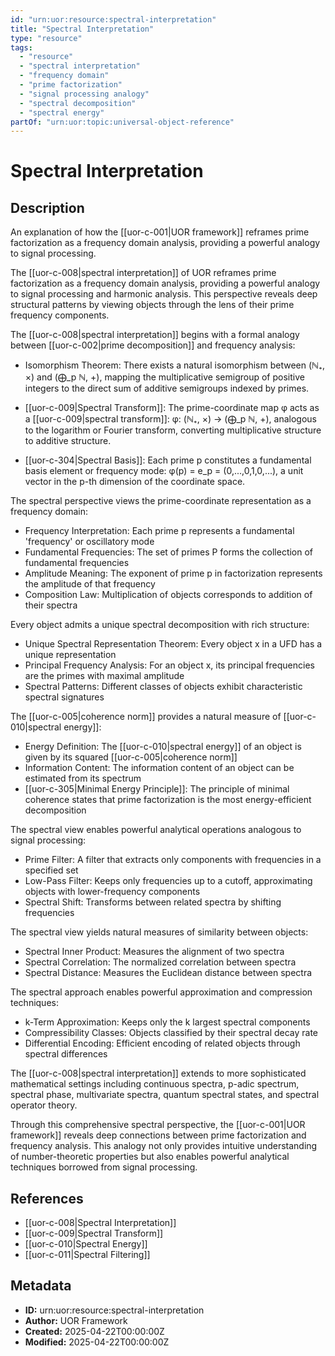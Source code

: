 ```yaml
---
id: "urn:uor:resource:spectral-interpretation"
title: "Spectral Interpretation"
type: "resource"
tags:
  - "resource"
  - "spectral interpretation"
  - "frequency domain"
  - "prime factorization"
  - "signal processing analogy"
  - "spectral decomposition"
  - "spectral energy"
partOf: "urn:uor:topic:universal-object-reference"
---
```


# Spectral Interpretation

## Description

An explanation of how the [[uor-c-001|UOR framework]] reframes prime factorization as a frequency domain analysis, providing a powerful analogy to signal processing.

The [[uor-c-008|spectral interpretation]] of UOR reframes prime factorization as a frequency domain analysis, providing a powerful analogy to signal processing and harmonic analysis. This perspective reveals deep structural patterns by viewing objects through the lens of their prime frequency components.

The [[uor-c-008|spectral interpretation]] begins with a formal analogy between [[uor-c-002|prime decomposition]] and frequency analysis:

- Isomorphism Theorem: There exists a natural isomorphism between (ℕ₊, ×) and (⨁_p ℕ, +), mapping the multiplicative semigroup of positive integers to the direct sum of additive semigroups indexed by primes.

- [[uor-c-009|Spectral Transform]]: The prime-coordinate map φ acts as a [[uor-c-009|spectral transform]]: φ: (ℕ₊, ×) → (⨁_p ℕ, +), analogous to the logarithm or Fourier transform, converting multiplicative structure to additive structure.

- [[uor-c-304|Spectral Basis]]: Each prime p constitutes a fundamental basis element or frequency mode: φ(p) = e_p = (0,...,0,1,0,...), a unit vector in the p-th dimension of the coordinate space.

The spectral perspective views the prime-coordinate representation as a frequency domain:

- Frequency Interpretation: Each prime p represents a fundamental 'frequency' or oscillatory mode
- Fundamental Frequencies: The set of primes P forms the collection of fundamental frequencies
- Amplitude Meaning: The exponent of prime p in factorization represents the amplitude of that frequency
- Composition Law: Multiplication of objects corresponds to addition of their spectra

Every object admits a unique spectral decomposition with rich structure:

- Unique Spectral Representation Theorem: Every object x in a UFD has a unique representation
- Principal Frequency Analysis: For an object x, its principal frequencies are the primes with maximal amplitude
- Spectral Patterns: Different classes of objects exhibit characteristic spectral signatures

The [[uor-c-005|coherence norm]] provides a natural measure of [[uor-c-010|spectral energy]]:

- Energy Definition: The [[uor-c-010|spectral energy]] of an object is given by its squared [[uor-c-005|coherence norm]]
- Information Content: The information content of an object can be estimated from its spectrum
- [[uor-c-305|Minimal Energy Principle]]: The principle of minimal coherence states that prime factorization is the most energy-efficient decomposition

The spectral view enables powerful analytical operations analogous to signal processing:

- Prime Filter: A filter that extracts only components with frequencies in a specified set
- Low-Pass Filter: Keeps only frequencies up to a cutoff, approximating objects with lower-frequency components
- Spectral Shift: Transforms between related spectra by shifting frequencies

The spectral view yields natural measures of similarity between objects:

- Spectral Inner Product: Measures the alignment of two spectra
- Spectral Correlation: The normalized correlation between spectra
- Spectral Distance: Measures the Euclidean distance between spectra

The spectral approach enables powerful approximation and compression techniques:

- k-Term Approximation: Keeps only the k largest spectral components
- Compressibility Classes: Objects classified by their spectral decay rate
- Differential Encoding: Efficient encoding of related objects through spectral differences

The [[uor-c-008|spectral interpretation]] extends to more sophisticated mathematical settings including continuous spectra, p-adic spectrum, spectral phase, multivariate spectra, quantum spectral states, and spectral operator theory.

Through this comprehensive spectral perspective, the [[uor-c-001|UOR framework]] reveals deep connections between prime factorization and frequency analysis. This analogy not only provides intuitive understanding of number-theoretic properties but also enables powerful analytical techniques borrowed from signal processing.

## References

- [[uor-c-008|Spectral Interpretation]]
- [[uor-c-009|Spectral Transform]]
- [[uor-c-010|Spectral Energy]]
- [[uor-c-011|Spectral Filtering]]

## Metadata

- **ID:** urn:uor:resource:spectral-interpretation
- **Author:** UOR Framework
- **Created:** 2025-04-22T00:00:00Z
- **Modified:** 2025-04-22T00:00:00Z
